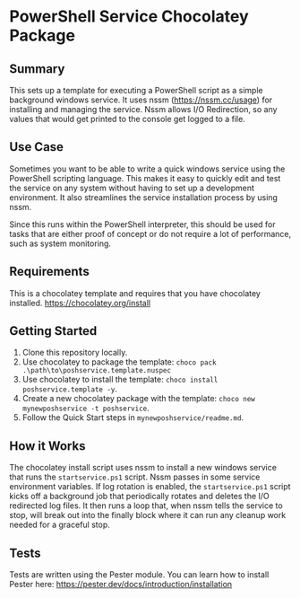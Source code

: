 # PowerShell Service Chocolatey Package

## Summary

This sets up a template for executing a PowerShell script as a simple background windows service.
It uses nssm (<https://nssm.cc/usage>) for installing and managing the service.
Nssm allows I/O Redirection, so any values that would get printed to the console get logged to a file.

## Use Case

Sometimes you want to be able to write a quick windows service using the PowerShell scripting language. This makes it easy to quickly edit and test the service on any system without having to set up a development environment. It also streamlines the service installation process by using nssm.

Since this runs within the PowerShell interpreter, this should be used for tasks that are either proof of concept or do not require a lot of performance, such as system monitoring.

## Requirements

This is a chocolatey template and requires that you have chocolatey installed. <https://chocolatey.org/install>

## Getting Started

1. Clone this repository locally.
1. Use chocolatey to package the template: `choco pack .\path\to\poshservice.template.nuspec`
1. Use chocolatey to install the template: `choco install poshservice.template -y`.
1. Create a new chocolatey package with the template: `choco new mynewposhservice -t poshservice`.
1. Follow the Quick Start steps in `mynewposhservice/readme.md`.

## How it Works

The chocolatey install script uses nssm to install a new windows service that runs the `startservice.ps1` script. Nssm passes in some service environment variables. If log rotation is enabled, the `startservice.ps1` script kicks off a background job that periodically rotates and deletes the I/O redirected log files. It then runs a loop that, when nssm tells the service to stop, will break out into the finally block where it can run any cleanup work needed for a graceful stop.

## Tests

Tests are written using the Pester module.
You can learn how to install Pester here: <https://pester.dev/docs/introduction/installation>
